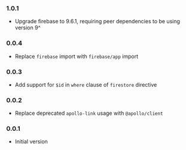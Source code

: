 ### 1.0.1

- Upgrade firebase to 9.6.1, requiring peer dependencies to be using version 9^

### 0.0.4

- Replace `firebase` import with `firebase/app` import

### 0.0.3

- Add support for `$id` in `where` clause of `firestore` directive

### 0.0.2

- Replace deprecated `apollo-link` usage with `@apollo/client`

### 0.0.1

- Initial version
